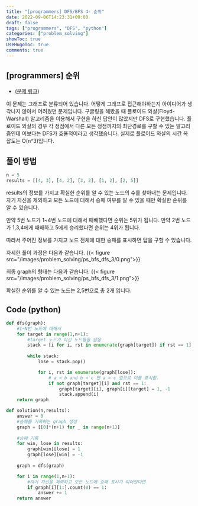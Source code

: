 ```yaml
---
title: "[programmers] DFS/BFS 4- 순위"
date: 2022-09-06T14:23:31+09:00
draft: false
tags: ["programmers", "DFS", "python"]
categories: ["problem_solving"]
showToc: true
UseHugoToc: true
comments: true
---
```

## [programmers] 순위
- ([문제 링크](https://school.programmers.co.kr/learn/courses/30/lessons/49191))

이 문제는 그래프로 분류되어 있습니다. 어떻게 그래프로 접근해야하는지 아이디어가 생각나지 않아서 어려웠던 문제입니다. 구글링을 해봤을 때 플로이드 와샬(Floyd-Warshall) 알고리즘을 이용해서 구현을 하신 답안이 많았지만 DFS로 구현했습니다. 플로이드 와샬의 경우 각 정점에서 다른 모든 정점까지의 최단경로를 구할 수 있는 알고리즘인데 이보다는 DFS가 효율적이라고 생각했습니다. 실제로 플로이드 와샬의 시간 복잡도는 O(n^3)입니다. 

## 풀이 방법

```python
n = 5
results = [[4, 3], [4, 2], [3, 2], [1, 2], [2, 5]]
```

results의 정보를 가지고 확실한 순위를 알 수 있는 노드의 수를 찾아내는 문제입니다. 자기 자신을 제외하고 모든 노드에 대해서 승패 여부를 알 수 있을 때만 확실한 순위를 알 수 있습니다. 

만약 5번 노드가 1~4번 노드에 대해서 패배했다면 순위는 5위가 됩니다. 
만약 2번 노드가 1,3,4에게 패배하고 5에게 승리했다면 순위는 4위가 됩니다. 

따라서 주어진 정보를 가지고 노드 전체에 대한 승패를 표시하면 답을 구할 수 있습니다. 

자세한 풀이 과정은 다음과 같습니다. 
{{< figure src="/images/problem_solving/ps_bfs_dfs_3/0.png">}}

최종 graph의 형태는 다음과 같습니다.
{{< figure src="/images/problem_solving/ps_bfs_dfs_3/1.png">}}

확실한 순위를 알 수 있는 노드는 2,5번으로 총 2개 입니다. 
## Code (python)
```python
def dfs(graph):
    #1~N번 노드에 대해서
    for target in range(1,n+1):
        #target 노드가 이긴 노드들을 담음
        stack = [i for i, rst in enumerate(graph[target]) if rst == 1]
        
        while stack:
            lose = stack.pop()

            for i, rst in enumerate(graph[lose]):
                # a > b and b > c 면 a > c 임으로 이를 표시함.
                if not graph[target][i] and rst == 1:
                    graph[target][i], graph[i][target] = 1, -1
                    stack.append(i)
    return graph

def solution(n,results):
    answer = 0
    #승패를 기록하는 graph 생성
    graph = [[0]*(n+1) for _ in range(n+1)]
    
    #승패 기록
    for win, lose in results:
        graph[win][lose] = 1
        graph[lose][win] = -1
    
    graph = dfs(graph)

    for i in range(1,n+1):
        #자기 자신을 제외하고 모든 노드에 승패 표시가 되어있다면
        if graph[i][1:].count(0) == 1:
            answer += 1 
    return answer
```